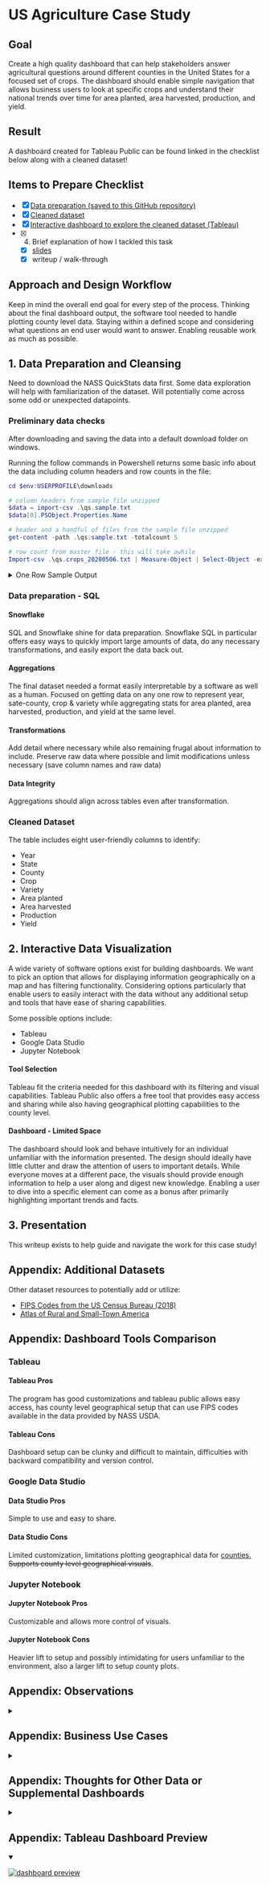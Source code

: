 # US Agriculture Case Study

## Goal

Create a high quality dashboard that can help stakeholders answer agricultural questions around different counties in the United States for a focused set of crops. The dashboard should enable simple navigation that allows business users to look at specific crops and understand their national trends over time for area planted, area harvested, production, and yield.

## Result

A dashboard created for Tableau Public can be found linked in the checklist below along with a cleaned dataset! 

## Items to Prepare Checklist

- [x] [Data preparation (saved to this GitHub repository)](sql/clean_script/data_preparation_clean.sql)
- [x] [Cleaned dataset](output-data/ag_exp_clean_county.txt.gz)
- [x] [Interactive dashboard to explore the cleaned dataset (Tableau)](https://public.tableau.com/profile/matthew.lim3502#!/vizhome/USAgriculture_15891807504100/UnitedStatesAgriculture)
- [x] 4. Brief explanation of how I tackled this task
  - [x] [slides](us_agriculture.pptx)
  - [x] writeup / walk-through

## Approach and Design Workflow

Keep in mind the overall end goal for every step of the process. Thinking about the final dashboard output, the software tool needed to handle plotting county level data. Staying within a defined scope and considering what questions an end user would want to answer. Enabling reusable work as much as possible.

## 1. Data Preparation and Cleansing

Need to download the NASS QuickStats data first. Some data exploration will help with familiarization of the dataset. Will potentially come across some odd or unexpected datapoints. 

### Preliminary data checks

After downloading and saving the data into a default download folder on windows.

Running the follow commands in Powershell returns some basic info about the data including column headers and row counts in the file:

```powershell
cd $env:USERPROFILE\downloads

# column headers from sample file unzipped
$data = import-csv .\qs.sample.txt
$data[0].PSObject.Properties.Name

# header and a handful of files from the sample file unzipped
get-content -path .\qs.sample.txt -totalcount 5

# row count from master file - this will take awhile
Import-csv .\qs.crops_20200506.txt | Measure-Object | Select-Object -expand count
```

<details><summary> One Row Sample Output </summary>

SOURCE_DESC|SECTOR_DESC|GROUP_DESC |COMMODITY_DESC|CLASS_DESC           |PRODN_PRACTICE_DESC     |UTIL_PRACTICE_DESC       |STATISTICCAT_DESC|UNIT_DESC            |SHORT_DESC                                                               |DOMAIN_DESC   |DOMAINCAT_DESC                                |AGG_LEVEL_DESC|STATE_ANSI|STATE_FIPS_CODE|STATE_ALPHA|STATE_NAME    |ASD_CODE|ASD_DESC                   |COUNTY_ANSI|COUNTY_CODE|COUNTY_NAME              |REGION_DESC|ZIP_5|WATERSHED_CODE|WATERSHED_DESC|CONGR_DISTRICT_CODE|COUNTRY_CODE|COUNTRY_NAME |LOCATION_DESC                                                  |YEAR|FREQ_DESC    |BEGIN_CODE|END_CODE|REFERENCE_PERIOD_DESC|WEEK_ENDING|LOAD_TIME          |VALUE     |CV_PERCENT|
-----------|-----------|-----------|--------------|---------------------|------------------------|-------------------------|-----------------|---------------------|-------------------------------------------------------------------------|--------------|----------------------------------------------|--------------|----------|---------------|-----------|--------------|--------|---------------------------|-----------|-----------|-------------------------|-----------|-----|--------------|--------------|-------------------|------------|-------------|---------------------------------------------------------------|----|-------------|----------|--------|---------------------|-----------|-------------------|----------|----------|
SURVEY     |CROPS      |FIELD CROPS|WHEAT         |SPRING, (EXCL DURUM) |ALL PRODUCTION PRACTICES|ALL UTILIZATION PRACTICES|AREA HARVESTED   |ACRES                |WHEAT, SPRING, (EXCL DURUM) - ACRES HARVESTED                            |TOTAL         |NOT SPECIFIED                                 |COUNTY        |38        |38             |ND         |NORTH DAKOTA  |20      |NORTH CENTRAL              |           |998        |OTHER (COMBINED) COUNTIES|           |     |00000000      |              |                   |9000        |UNITED STATES|NORTH DAKOTA, NORTH CENTRAL, OTHER (COMBINED) COUNTIES         |2019|ANNUAL       |00        |00      |YEAR                 |           |2019-12-12 15:00:24|433,100   |          |

</details>

### Data preparation - SQL

#### Snowflake

SQL and Snowflake shine for data preparation. Snowflake SQL in particular offers easy ways to quickly import large amounts of data, do any necessary transformations, and easily export the data back out.

#### Aggregations

The final dataset needed a format easily interpretable by a software as well as a human. Focused on getting data on any one row to represent year, sate-county, crop & variety while aggregating stats for area planted, area harvested, production, and yield at the same level.

#### Transformations

Add detail where necessary while also remaining frugal about information to include. Preserve raw data where possible and limit modifications unless necessary (save column names and raw data)

#### Data Integrity

Aggregations should align across tables even after transformation.

### Cleaned Dataset

The table includes eight user-friendly columns to identify:

* Year
* State
* County
* Crop
* Variety
* Area planted
* Area harvested
* Production
* Yield


## 2. Interactive Data Visualization

A wide variety of software options exist for building dashboards. We want to pick an option that allows for displaying information geographically on a map and has filtering functionality. Considering options particularly that enable users to easily interact with the data without any additional setup and tools that have ease of sharing capabilities. 

Some possible options include:

* Tableau
* Google Data Studio
* Jupyter Notebook

#### Tool Selection

 Tableau fit the criteria needed for this dashboard with its filtering and visual capabilities. Tableau Public also offers a free tool that provides easy access and sharing while also having geographical plotting capabilities to the county level.

#### Dashboard - Limited Space

The dashboard should look and behave intuitively for an individual unfamiliar with the information presented. The design should ideally have little clutter and draw the attention of users to important details. While everyone moves at a different pace, the visuals should provide enough information to help a user along and digest new knowledge. Enabling a user to dive into a specific element can come as a bonus after primarily highlighting important trends and facts.

## 3. Presentation

This writeup exists to help guide and navigate the work for this case study!

## Appendix: Additional Datasets

Other dataset resources to potentially add or utilize:

* [FIPS Codes from the US Census Bureau (2018)](https://www.census.gov/geographies/reference-files/2018/demo/popest/2018-fips.html)
* [Atlas of Rural and Small-Town America](https://www.ers.usda.gov/data-products/atlas-of-rural-and-small-town-america/)

## Appendix: Dashboard Tools Comparison

### Tableau

#### Tableau Pros

The program has good customizations and tableau public allows easy access, has county level geographical setup that can use FIPS codes available in the data provided by NASS USDA.

#### Tableau Cons

Dashboard setup can be clunky and difficult to maintain, difficulties with backward compatibility and version control.

### Google Data Studio

#### Data Studio Pros

Simple to use and easy to share.

#### Data Studio Cons

Limited customization, limitations plotting geographical data for [counties.](https://support.google.com/datastudio/answer/7065037?hl=en) ~~Supports county level geographical visuals~~.

### Jupyter Notebook

#### Jupyter Notebook Pros

Customizable and allows more control of visuals.

#### Jupyter Notebook Cons

Heavier lift to setup and possibly intimidating for users unfamiliar to the environment, also a larger lift to setup county plots.

## Appendix: Observations

<details><summary></summary>

* Cotton yield has grown over time despite ups and downs in acres harvested and acres planted.
  * Cotton production has possibly become more efficient?
* Soybeans do not grow west of texas.
* Wheat Production Decline

</details>

## Appendix: Business Use Cases

<details><summary></summary>

* Understanding Crop Trends
* Identifying regions of growth and decline for different crops
  * Shifts locations growing crops

</details>

## Appendix: Thoughts for Other Data or Supplemental Dashboards

<details><summary></summary>

* Imports and exports of these crops to other countries may help understand some of these trends.
* The NASS QuickStats data set does not include prices received at the county level, but we could look at this metric on the state or natoinal level
  
</details>

## Appendix: Tableau Dashboard Preview

<details open><summary> </summary>

[![dashboard preview](images/tableau_public_dashboard_preview.png)](https://public.tableau.com/views/USAgriculture_15891807504100/UnitedStatesAgriculture?:showVizHome=no&:embed=true)

</details>